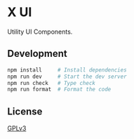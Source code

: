 # X UI

Utility UI Components.

## Development

```sh
npm install     # Install dependencies
npm run dev     # Start the dev server
npm run check   # Type check
npm run format  # Format the code
```

## License

[GPLv3](LICENSE)
